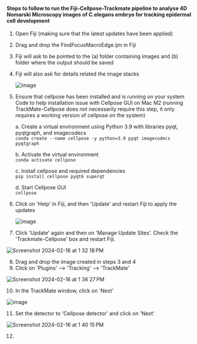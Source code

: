 #### Steps to follow to run the Fiji-Cellpose-Trackmate pipeline to analyse 4D Nomarski Microscopy images of C.elegans embryo for tracking epidermal cell development

1. Open Fiji (making sure that the latest updates have been applied)
2. Drag and drop the FindFocusMacroEdge.ijm in Fiji
3. Fiji will ask to be pointed to the (a) folder containing images and (b) folder where the output should be saved
4. Fiji will also ask for details related the image stacks
   
   ![image](https://github.com/ShataDg/HardinLab_SD/assets/139376717/3baca39e-d749-44c8-ba8b-a872ae87447f)

5. Ensure that cellpose has been installed and is running on your system
   Code to help installation issue with Cellpose GUI on Mac M2 (running TrackMate-Cellpose does not necessarily require this step, it only requires a working version of cellpose on the system)

   a. Create a virtual environment using Python 3.9 with libraries pyqt, pyqtgraph, and imagecodecs
   <br> ```conda create --name cellpose -y python=3.9 pyqt imagecodecs pyqtgraph```

   b. Activate the virtual environment
   <br> ```conda activate cellpose```

   c. Install cellpose and required dependencies
   <br> ```pip install cellpose pyqt6 superqt```

   d. Start Cellpose GUI
   <br> ```cellpose```

6. Click on 'Help' in Fiji, and then 'Update' and restart Fiji to apply the updates
   
   ![image](https://github.com/ShataDg/HardinLab_SD/assets/139376717/86f8468a-6083-46fc-a587-413f98bc8c5a)

7. Click 'Update' again and then on 'Manage Update Sites'. Check the 'Trackmate-Cellpose' box and restart Fiji.

![Screenshot 2024-02-16 at 1 32 18 PM](https://github.com/ShataDg/HardinLab_SD/assets/139376717/aa239d3a-ec99-40af-b151-fc564fda548b)

8. Drag and drop the image created in steps 3 and 4
9. Click on 'Plugins' --> 'Tracking' --> 'TrackMate'

![Screenshot 2024-02-16 at 1 36 27 PM](https://github.com/ShataDg/HardinLab_SD/assets/139376717/a932038c-8a75-485c-ac83-ff4328d63994)

10. In the TrackMate window, click on 'Next'

![image](https://github.com/ShataDg/HardinLab_SD/assets/139376717/95799681-dbef-423c-8eda-a7a56df20bb2)

11. Set the detector to 'Cellpose detector' and click on 'Next'

![Screenshot 2024-02-16 at 1 40 15 PM](https://github.com/ShataDg/HardinLab_SD/assets/139376717/2c4000f9-8c8c-49cb-a9ba-99bd0fff4e7f)

12. 











